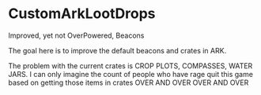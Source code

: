 # CustomArkLootDrops
Improved, yet not OverPowered, Beacons

The goal here is to improve the default beacons and crates in ARK.

The problem with the current crates is CROP PLOTS, COMPASSES, WATER JARS. I can only imagine the count of people who have rage quit this game based on getting those items in crates OVER AND OVER
 OVER AND OVER

